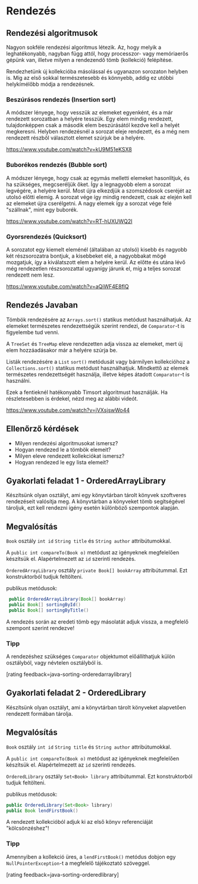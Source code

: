 # Rendezés

## Rendezési algoritmusok

Nagyon sokféle rendezési algoritmus létezik. Az, hogy melyik a leghatékonyabb, nagyban függ attól, hogy processzor- vagy memóriaerős gépünk van, illetve milyen a rendezendő tömb (kollekció) felépítése.

Rendezhetünk új kollekcióba másolással és ugyanazon sorozaton helyben is. Míg az első sokkal természetesebb és könnyebb, addig ez utóbbi helykímélőbb módja a rendezésnek.

### Beszúrásos rendezés (Insertion sort)

A módszer lényege, hogy vesszük az elemeket egyenként, és a már rendezett sorozatban a helyére tesszük. Egy elem mindig rendezett, tulajdonképpen csak a második elem beszúrásától kezdve kell a helyét megkeresni. Helyben rendezésnél a sorozat eleje rendezett, és a még nem rendezett részből választott elemet szúrjuk be a helyére.

https://www.youtube.com/watch?v=kU9M51eKSX8

### Buborékos rendezés (Bubble sort)

A módszer lényege, hogy csak az egymás melletti elemeket hasonlítjuk, és ha szükséges, megcseréljük őket. Így a legnagyobb elem a sorozat legvégére, a helyére kerül. Most újra elkezdjük a szomszédosok cseréjét az utolsó előtti elemig. A sorozat vége így mindig rendezett, csak az elején kell az elemeket újra cserélgetni. A nagy elemek így a sorozat vége felé "szállnak", mint egy buborék.

https://www.youtube.com/watch?v=RT-hUXUWQ2I

### Gyorsrendezés (Quicksort)

A sorozatot egy kiemelt eleménél (általában az utolsó) kisebb és nagyobb két részsorozatra bontjuk, a kisebbeket elé, a nagyobbakat mögé mozgatjuk, így a kiválatszott elem a helyére kerül. Az előtte és utána lévő még rendezetlen részsorozattal ugyanígy járunk el, míg a teljes sorozat rendezett nem lesz.

https://www.youtube.com/watch?v=aQiWF4E8flQ

## Rendezés Javaban

Tömbök rendezésére az `Arrays.sort()` statikus metódust használhatjuk.  Az elemeket természetes rendezettségük szerint rendezi, de `Comparator`-t is figyelembe tud venni.

A `TreeSet` és `TreeMap` eleve rendezetten adja vissza az elemeket, mert új elem hozzáadásakor már a helyére szúrja be.

Listák rendezésére a `List` `sort()` metódusát vagy bármilyen kollekcióhoz a `Collections.sort()` statikus metódust használhatjuk. Mindkettő az elemek természetes rendezettségét használja, illetve képes átadott `Comparator`-t is használni.

Ezek a fentieknél hatékonyabb Timsort algoritmust használják. Ha részletesebben is érdekel, nézd meg az alábbi videót.

https://www.youtube.com/watch?v=jVXsjswWo44

## Ellenőrző kérdések

* Milyen rendezési algoritmusokat ismersz?
* Hogyan rendezed le a tömbök elemeit?
* Milyen eleve rendezett kollekciókat ismersz?
* Hogyan rendezed le egy lista elemeit?

## Gyakorlati feladat 1 - OrderedArrayLibrary

Készítsünk olyan osztályt, ami egy könyvtárban tárolt könyvek szoftveres rendezéseit valósítja meg.
A könyvtárban a könyveket tömb segítségével tároljuk, ezt kell rendezni igény esetén különböző szempontok alapján.

## Megvalósítás

`Book` osztály `int id` `String title` és  `String author` attribútumokkal.

A `public int compareTo(Book o)` metódust az igényeknek megfelelően készítsük el. Alapértelmezett az `id` szerinti rendezés.


`OrderedArrayLibrary` osztály `private Book[] bookArray` attribútummal. Ezt konstruktorból tudjuk feltölteni.

 publikus metódusok:    
```java
 public OrderedArrayLibrary(Book[] bookArray)
 public Book[] sortingById()
 public Book[] sortingByTitle()
```
 A rendezés során az eredeti tömb egy másolatát adjuk vissza, a megfelelő szempont szerint rendezve!

### Tipp

 A rendezéshez szükséges `Comparator` objektumot előállíthatjuk külön osztályból, vagy névtelen osztályból is.
 
 [rating feedback=java-sorting-orderedarraylibrary]



## Gyakorlati feladat 2 - OrderedLibrary

 Készítsünk olyan osztályt, ami a könyvtárban tárolt könyveket alapvetően rendezett formában tárolja.

## Megvalósítás

 `Book` osztály `int id` `String title` és  `String author` attribútumokkal.

 A `public int compareTo(Book o)` metódust az igényeknek megfelelően készítsük el. Alapértelmezett az `id` szerinti rendezés.


 `OrderedLibrary` osztály `Set<Book> library` attribútummal. Ezt konstruktorból tudjuk feltölteni.

  publikus metódusok:    
```java
public OrderedLibrary(Set<Book> library)
public Book lendFirstBook()
```
  A rendezett kollekcióból adjuk ki az első könyv referenciáját "kölcsönzéshez"!

### Tipp

  Amennyiben a kollekció üres, a `lendFirstBook()` metódus dobjon egy `NullPointerException`-t a megfelelő tájékoztató
  szöveggel.
  
[rating feedback=java-sorting-orderedlibrary]  
